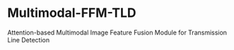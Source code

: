 # Multimodal-FFM-TLD
Attention-based Multimodal Image Feature Fusion Module for Transmission Line Detection
